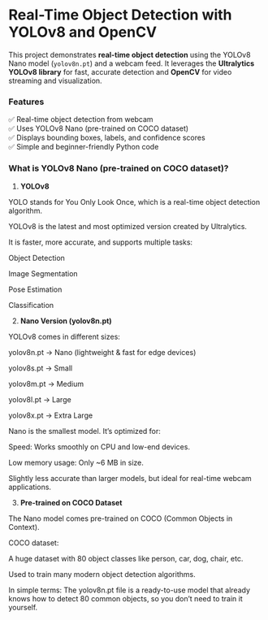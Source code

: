 #  Real-Time Object Detection with YOLOv8 and OpenCV

This project demonstrates **real-time object detection** using the YOLOv8 Nano model (`yolov8n.pt`) and a webcam feed. It leverages the **Ultralytics YOLOv8 library** for fast, accurate detection and **OpenCV** for video streaming and visualization.

### Features

✅ Real-time object detection from webcam  
✅ Uses YOLOv8 Nano (pre-trained on COCO dataset)  
✅ Displays bounding boxes, labels, and confidence scores  
✅ Simple and beginner-friendly Python code 

### What is YOLOv8 Nano (pre-trained on COCO dataset)?
1. **YOLOv8**

YOLO stands for You Only Look Once, which is a real-time object detection algorithm.

YOLOv8 is the latest and most optimized version created by Ultralytics.

It is faster, more accurate, and supports multiple tasks:

Object Detection

Image Segmentation

Pose Estimation

Classification

2. **Nano Version (yolov8n.pt)**

YOLOv8 comes in different sizes:

yolov8n.pt → Nano (lightweight & fast for edge devices)

yolov8s.pt → Small

yolov8m.pt → Medium

yolov8l.pt → Large

yolov8x.pt → Extra Large

Nano is the smallest model. It’s optimized for:

Speed: Works smoothly on CPU and low-end devices.

Low memory usage: Only ~6 MB in size.

Slightly less accurate than larger models, but ideal for real-time webcam applications.

3. **Pre-trained on COCO Dataset**

The Nano model comes pre-trained on COCO (Common Objects in Context).

COCO dataset:

A huge dataset with 80 object classes like person, car, dog, chair, etc.

Used to train many modern object detection algorithms.

In simple terms:
The yolov8n.pt file is a ready-to-use model that already knows how to detect 80 common objects, so you don’t need to train it yourself.
